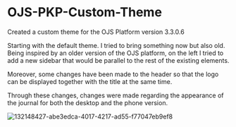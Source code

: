 # OJS-PKP-Custom-Theme
Created a custom theme for the OJS Platform version 3.3.0.6

Starting with the default theme. I tried to bring something now but also old. 
Being inspired by an older version of the OJS platform, on the left I tried to add a new sidebar that would be parallel to the rest of the existing elements.

Moreover, some changes have been made to the header so that the logo can be displayed together with the title at the same time.

Through these changes, changes were made regarding the appearance of the journal for both the desktop and the phone version.

![132148427-abe3edca-4017-4217-ad55-f77047eb9ef8](https://user-images.githubusercontent.com/78510133/132148704-c1b2da0f-77af-4df6-a6af-6b8643ba9321.png)
